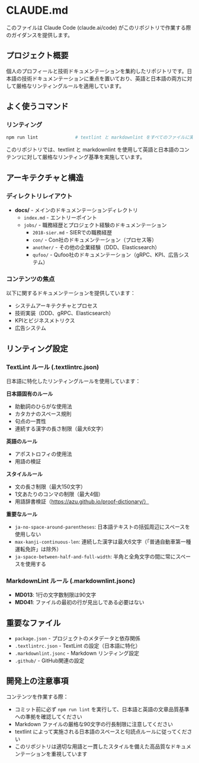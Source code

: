 # CLAUDE.md

このファイルは Claude Code (claude.ai/code) がこのリポジトリで作業する際のガイダンスを提供します。

## プロジェクト概要

個人のプロフィールと技術ドキュメンテーションを集約したリポジトリです。日本語の技術ドキュメンテーションに重点を置いており、英語と日本語の両方に対して厳格なリンティングルールを適用しています。

## よく使うコマンド

### リンティング
```bash
npm run lint              # textlint と markdownlint をすべてのファイルに実行
```

このリポジトリでは、textlint と markdownlint を使用して英語と日本語のコンテンツに対して厳格なリンティング基準を実施しています。

## アーキテクチャと構造

### ディレクトリレイアウト
- **docs/** - メインのドキュメンテーションディレクトリ
  - `index.md` - エントリーポイント
  - `jobs/` - 職務経歴とプロジェクト経験のドキュメンテーション
    - `2018-sier.md` - SIERでの職務経歴
    - `con/` - Con社のドキュメンテーション（プロセス等）
    - `another/` - その他の企業経験（DDD、Elasticsearch）
    - `qufoo/` - Qufoo社のドキュメンテーション（gRPC、KPI、広告システム）

### コンテンツの焦点
以下に関するドキュメンテーションを提供しています：
- システムアーキテクチャとプロセス
- 技術実装（DDD、gRPC、Elasticsearch）
- KPIとビジネスメトリクス
- 広告システム

## リンティング設定

### TextLint ルール (.textlintrc.json)
日本語に特化したリンティングルールを使用しています：

**日本語固有のルール**
- 助動詞のひらがな使用法
- カタカナのスペース規則
- 句点の一貫性
- 連続する漢字の長さ制限（最大6文字）

**英語のルール**
- アポストロフィの使用法
- 用語の検証

**スタイルルール**
- 文の長さ制限（最大150文字）
- 1文あたりのコンマの制限（最大4個）
- 用語辞書検証（https://azu.github.io/proof-dictionary/）

**重要なルール**
- `ja-no-space-around-parentheses`: 日本語テキストの括弧周辺にスペースを使用しない
- `max-kanji-continuous-len`: 連続した漢字は最大6文字（「普通自動車第一種運転免許」は除外）
- `ja-space-between-half-and-full-width`: 半角と全角文字の間に常にスペースを使用する

### MarkdownLint ルール (.markdownlint.jsonc)
- **MD013**: 1行の文字数制限は90文字
- **MD041**: ファイルの最初の行が見出しである必要はない

## 重要なファイル
- `package.json` - プロジェクトのメタデータと依存関係
- `.textlintrc.json` - TextLint の設定（日本語に特化）
- `.markdownlint.jsonc` - Markdown リンティング設定
- `.github/` - GitHub関連の設定

## 開発上の注意事項

コンテンツを作業する際：
- コミット前に必ず `npm run lint` を実行して、日本語と英語の文章品質基準への準拠を確認してください
- Markdown ファイルの厳格な90文字の行長制限に注意してください
- textlint によって実施される日本語のスペースと句読点ルールに従ってください
- このリポジトリは適切な用語と一貫したスタイルを備えた高品質なドキュメンテーションを重視しています
